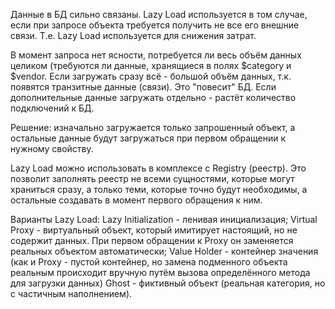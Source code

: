 Данные в БД сильно связаны.
Lazy Load используется в том случае, если при запросе объекта требуется получить не все его внешние связи. Т.е. Lazy 
Load используется для снижения затрат.

В момент запроса нет ясности, потребуется ли весь объём данных целиком (требуются ли данные, хранящиеся в полях $category и $vendor.
Если загружать сразу всё - большой объём данных, т.к. появятся транзитные данные (связи). Это "повесит" БД.
Если дополнительные данные загружать отдельно - растёт количество подключений к БД.

Решение:
изначально загружается только запрошенный объект,
а остальные данные будут загружаться при первом обращении к нужному свойству.

Lazy Load можно использовать в комплексе с Registry (реестр).
Это позволит заполнять реестр не всеми сущностями, которые могут храниться сразу, а только теми, которые точно будут 
необходимы, а остальные создавать в момент первого обращения к ним.

Варианты Lazy Load:
Lazy Initialization - ленивая инициализация;
Virtual Proxy - виртуальный объект, который имитирует настоящий, но не содержит данных. При первом обращении к Proxy 
он заменяется реальных объектом автоматически;
Value Holder - контейнер значения (как и Proxy - пустой контейнер, но замена подменного объекта реальным происходит 
вручную путём вызова определённого метода для загрузки данных)
Ghost - фиктивный объект (реальная категория, но с частичным наполнением).  
